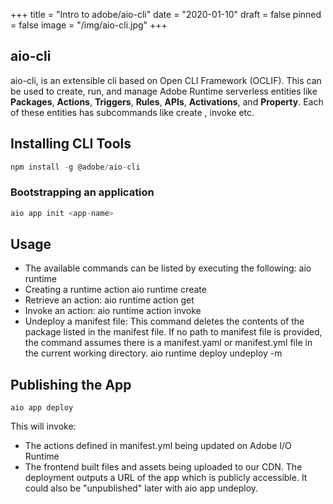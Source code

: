 +++
title = "Intro to adobe/aio-cli"
date = "2020-01-10"
draft = false
pinned = false
image = "/img/aio-cli.jpg"
+++

## aio-cli
aio-cli, is an extensible cli based on Open CLI Framework (OCLIF). This can be used to create, run, and manage Adobe Runtime serverless entities like **Packages**, **Actions**, **Triggers**, **Rules**, **APIs**, **Activations**, and **Property**. Each of these entities has subcommands like create , invoke etc.

## Installing CLI Tools

```js
npm install -g @adobe/aio-cli
```
### Bootstrapping an application

```js
aio app init <app-name>
```
## Usage
* The available commands can be listed by executing the following:
    aio runtime
* Creating a runtime action
    aio runtime create <action name> <path to js or zip file>
* Retrieve an action:
    aio runtime action get <action name>
* Invoke an action: 
    aio runtime action invoke <action name> <optional parameters>
* Undeploy a manifest file: This command deletes the contents of the package listed in the manifest file. If no path to manifest file is provided, the command assumes there is a manifest.yaml or manifest.yml file in the current working directory.
    aio runtime deploy undeploy -m <path to manifest.yaml file>
## Publishing the App
    aio app deploy
This will invoke:

* The actions defined in manifest.yml being updated on Adobe I/O Runtime
* The frontend built files and assets being uploaded to our CDN.
The deployment outputs a URL of the app which is publicly accessible. It could also be "unpublished" later with aio app undeploy.
